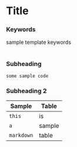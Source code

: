 # Title

### Keywords

sample template keywords
#

### Subheading

```
some sample code
```

### Subheading 2

| Sample    | Table                                               |
| ---------- | ------------------------------------------------------ |
| `this` | is                       |
| `a` | sample                           |
| `markdown` | table                                 |
